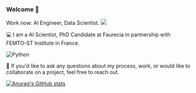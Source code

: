 ### Welcome 👋

Work now: AI Engineer, Data Scientist. 
![](https://komarev.com/ghpvc/?username=anasselhoud)


💻 I am a AI Scientist, PhD Candidate at Faurecia in partnership with FEMTO-ST Institute in France.

<img src="https://img.shields.io/badge/-Python-F3F7FA?logo=python.js&logoColor=339933&style=for-the-badge&logoWidth=30" alt="Python">

📩  If you'd like to ask any questions about my process, work, or would like to collaborate on a project, feel free to reach out.

[![Anurag's GitHub stats](https://github-readme-stats.vercel.app/api?username=anasselhoud&hide=issues&show_icons=true&theme=tokyonight)](https://github.com/anuraghazra/github-readme-stats)


<!--
**anasselhoud/anasselhoud** is a ✨ _special_ ✨ repository because its `README.md` (this file) appears on your GitHub profile.

Here are some ideas to get you started:

- 🔭 I’m currently working on ...
- 🌱 I’m currently learning ...
- 👯 I’m looking to collaborate on ...
- 🤔 I’m looking for help with ...
- 💬 Ask me about ...
- 📫 How to reach me: ...
- 😄 Pronouns: ...
- ⚡ Fun fact: ...
-->
